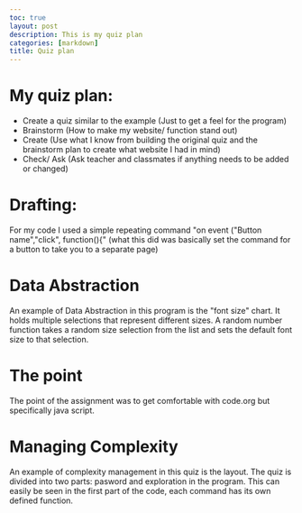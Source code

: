 ```yaml
---
toc: true
layout: post
description: This is my quiz plan
categories: [markdown]
title: Quiz plan
---
```


# My quiz plan:
 
-  Create a quiz similar to the example
(Just to get a feel for the program)
-  Brainstorm
(How to make my website/ function stand out)
-  Create
(Use what I know from building the original quiz and the brainstorm plan to create what website I had in mind)
-  Check/ Ask
(Ask teacher and classmates if anything needs to be added or changed)
 
# Drafting:
 
For my code I used a simple repeating command "on event ("Button name","click", function(){"
    (what this did was basically set the command for a button to take you to a separate page)
 
# Data Abstraction
 
An example of Data Abstraction in this program is the "font size" chart. It holds multiple selections that represent different sizes. A random number function takes a random size selection from the list and sets the default font size to that selection.
 
# The point
 
 The point of the assignment was to get comfortable with code.org but specifically java script.
 
# Managing Complexity
 
 An example of complexity management in this quiz is the layout. The quiz is divided into two parts: pasword and exploration in the program. This can easily be seen in the first part of the code, each command has its own defined function.
